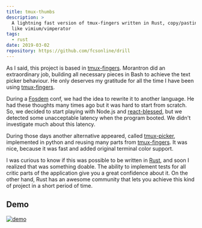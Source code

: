 ```yaml
---
title: tmux-thumbs
description: >
  A lightning fast version of tmux-fingers written in Rust, copy/pasting tmux
  like vimium/vimperator
tags:
  - rust
date: 2019-03-02
repository: https://github.com/fcsonline/drill
---
```


As I said, this project is based in
[tmux-fingers](https://github.com/Morantron/tmux-fingers). Morantron did an
extraordinary job, building all necessary pieces in Bash to achieve the text
picker behaviour. He only deserves my gratitude for all the time I have been
using [tmux-fingers](https://github.com/Morantron/tmux-fingers).

During a [Fosdem](https://fosdem.org/) conf, we had the idea to rewrite it to
another language. He had these thoughts many times ago but it was hard to start
from scratch. So, we decided to start playing with Node.js and
[react-blessed](https://github.com/Yomguithereal/react-blessed), but we
detected some unacceptable latency when the program booted. We didn't
investigate much about this latency.

During those days another alternative appeared, called
[tmux-picker](https://github.com/RTBHOUSE/tmux-picker), implemented in python
and reusing many parts from
[tmux-fingers](https://github.com/Morantron/tmux-fingers). It was nice, because
it was fast and added original terminal color support.

I was curious to know if this was possible to be written in
[Rust](https://www.rust-lang.org/), and soon I realized that was something
doable. The ability to implement tests for all critic parts of the application
give you a great confidence about it. On the other hand, Rust has an awesome
community that lets you achieve this kind of project in a short period of time.

## Demo
[![demo](https://asciinema.org/a/232775.png?ts=1)](https://asciinema.org/a/232775?autoplay=1)
